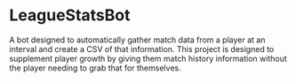 # LeagueStatsBot

A bot designed to automatically gather match data from a player at an interval and create a CSV of that information. This project is designed to supplement player growth by giving them match history information without the player needing to grab that for themselves.